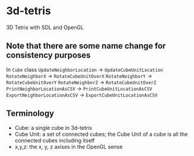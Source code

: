 # 3d-tetris
3D Tetris with SDL and OpenGL

## Note that there are some name change for consistency purposes
In `Cube` class
`UpdateNeighborLocation` -> `UpdateCubeUnitLocation`
`RotateNeighborX` -> `RotateCubeUnitOverX`
`RotateNeighborY` -> `RotateCubeUnitOverY`
`RotateNeighborZ` -> `RotateCubeUnitOverZ`
`PrintNeighborLocationAsCSV` -> `PrintCubeUnitLocationAsCSV`
`ExportNeighborLocationAsCSV` -> `ExportCubeUnitLocationAsCSV`

## Terminology 
- Cube: a single cube in 3d-tetris
- Cube Unit: a set of connected cubes; the Cube Unit of a cube is all the connected cubes including itself
- x,y,z: the x, y, z axises in the OpenGL sense
